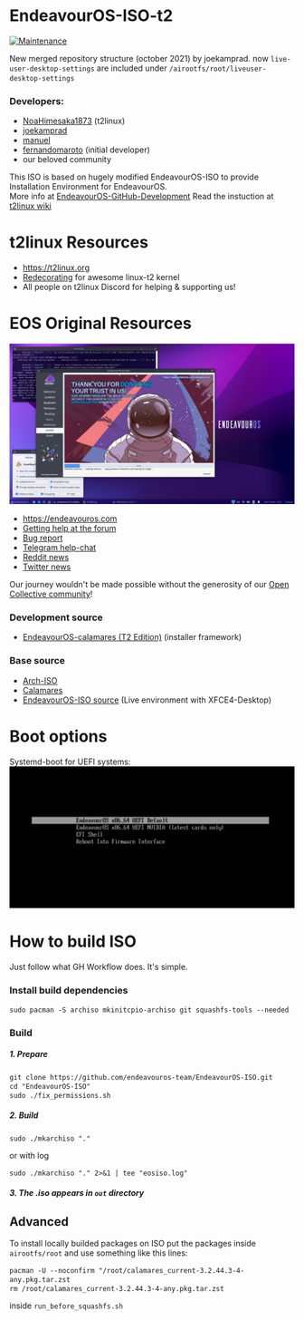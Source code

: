 # EndeavourOS-ISO-t2

[![Maintenance](https://img.shields.io/maintenance/yes/2022.svg)]()

New merged repository structure (october 2021) by joekamprad.
now `live-user-desktop-settings` are included under `/airootfs/root/liveuser-desktop-settings`

### Developers:
- [NoaHimesaka1873](https://github.com/NoaHimesaka1873) (t2linux)
- [joekamprad](https://github.com/killajoe)
- [manuel](https://github.com/manuel-192)
- [fernandomaroto](https://github.com/Portergos) (initial developer)
- our beloved community

This ISO is based on hugely modified EndeavourOS-ISO to provide Installation Environment for EndeavourOS.  
More info at [EndeavourOS-GitHub-Development](https://endeavouros-team.github.io/EndeavourOS-Development/)
Read the instuction at [t2linux wiki](https://wiki.t2linux.org/distributions/endeavouros/installation/)

# t2linux Resources

- https://t2linux.org
- [Redecorating](https://github.com/Redecorating) for awesome linux-t2 kernel
- All people on t2linux Discord for helping & supporting us!

# EOS Original Resources

<img src="https://raw.githubusercontent.com/endeavouros-team/screenshots/master/eos-installer-iso-nov-2021.png" alt="drawing" width="600"/>

- https://endeavouros.com
- [Getting help at the forum](https://forum.endeavouros.com)
- [Bug report](https://forum.endeavouros.com/c/Arch-based-related-questions/bug-reports)
- [Telegram help-chat](https://t.me/Endeavouros)
- [Reddit news](https://www.reddit.com/r/EndeavourOS)
- [Twitter news](https://twitter.com/OsEndeavour)

Our journey wouldn't be made possible without the generosity of our [Open Collective community](https://opencollective.com/endeavouros)!


### Development source


- [EndeavourOS-calamares (T2 Edition)](https://github.com/t2linux/EndeavourOS-calamares-t2) (installer framework)


### Base source

- [Arch-ISO](https://gitlab.archlinux.org/archlinux/archiso)
- [Calamares](https://github.com/calamares/calamares)
- [EndeavourOS-ISO source](https://github.com/endeavouros-team/EndeavourOS-ISO) (Live environment with XFCE4-Desktop)



# Boot options

Systemd-boot for UEFI systems:  
<img src="https://raw.githubusercontent.com/endeavouros-team/screenshots/master/systemd-boot-iso-nov21.png" alt="drawing" width="600"/>



# How to build ISO

Just follow what GH Workflow does. It's simple.

### Install build dependencies

```
sudo pacman -S archiso mkinitcpio-archiso git squashfs-tools --needed
```

### Build

##### 1. Prepare

```
git clone https://github.com/endeavouros-team/EndeavourOS-ISO.git
cd "EndeavourOS-ISO"
sudo ./fix_permissions.sh
```

##### 2. Build

~~~
sudo ./mkarchiso "."
~~~

or with log

~~~
sudo ./mkarchiso "." 2>&1 | tee "eosiso.log"
~~~

##### 3. The .iso appears in `out` directory


## Advanced

To install locally builded packages on ISO put the packages inside `airootfs/root` and use something like this lines:

```
pacman -U --noconfirm "/root/calamares_current-3.2.44.3-4-any.pkg.tar.zst
rm /root/calamares_current-3.2.44.3-4-any.pkg.tar.zst
```
inside `run_before_squashfs.sh` 
